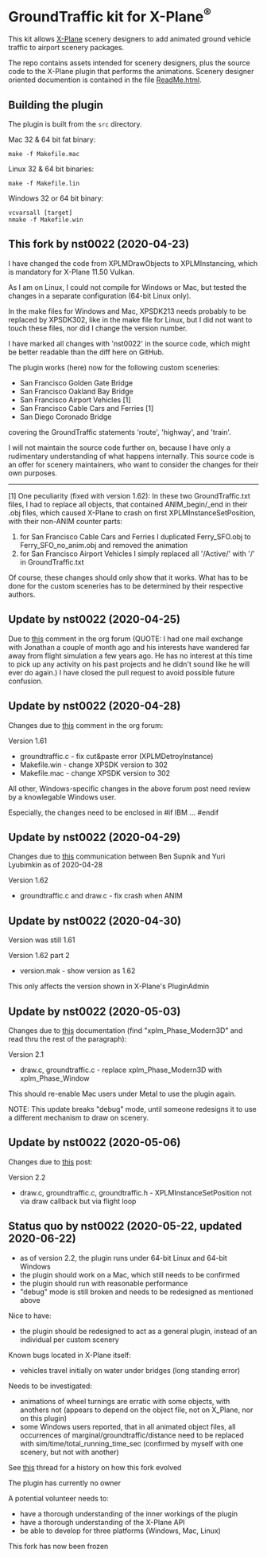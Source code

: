 GroundTraffic kit for X-Plane<sup>®</sup>
====

This kit allows [X-Plane](x-plane.com) scenery designers to add animated ground vehicle traffic to airport scenery packages.

The repo contains assets intended for scenery designers, plus the source code to the X-Plane plugin that performs the animations. Scenery designer oriented documention is contained in the file [ReadMe.html](http://htmlpreview.github.io/?https://raw.githubusercontent.com/Marginal/GroundTraffic/master/ReadMe.html).

Building the plugin
----
The plugin is built from the `src` directory.

Mac 32 & 64 bit fat binary:

    make -f Makefile.mac

Linux 32 & 64 bit binaries:

    make -f Makefile.lin

Windows 32 or 64 bit binary:

    vcvarsall [target]
    nmake -f Makefile.win

This fork by nst0022 (2020-04-23)
----

I have changed the code from XPLMDrawObjects to XPLMInstancing, which is mandatory for X-Plane 11.50 Vulkan.

As I am on Linux, I could not compile for Windows or Mac, but tested the changes in a separate configuration (64-bit Linux only).

In the make files for Windows and Mac, XPSDK213 needs probably to be replaced by XPSDK302, like in the make file for Linux, but I did not want to touch these files, nor did I change the version number.

I have marked all changes with 'nst0022' in the source code, which might be better readable than the diff here on GitHub.

The plugin works (here) now for the following custom sceneries:

- San Francisco Golden Gate Bridge
- San Francisco Oakland Bay Bridge
- San Francisco Airport Vehicles [1]
- San Francisco Cable Cars and Ferries [1]
- San Diego Coronado Bridge

covering the GroundTraffic statements 'route', 'highway', and 'train'.

I will not maintain the source code further on, because I have only a rudimentary understanding of what happens internally. This source code is an offer for scenery maintainers, who want to consider the changes for their own purposes.
____
[1] One peculiarity (fixed with version 1.62): In these two GroundTraffic.txt files, I had to replace all objects, that contained ANIM_begin/_end in their .obj files, which caused X-Plane to crash on first XPLMInstanceSetPosition, with their non-ANIM counter parts:
1. for San Francisco Cable Cars and Ferries I duplicated Ferry_SFO.obj to Ferry_SFO_no_anim.obj and removed the animation
2. for San Francisco Airport Vehicles I simply replaced all '/Active/' with '/' in GroundTraffic.txt

Of course, these changes should only show that it works. What has to be done for the custom sceneries has to be determined by their respective authors.

Update by nst0022 (2020-04-25)
----

Due to [this](https://forums.x-plane.org/index.php?/forums/topic/210452-groundtraffic-plugin-for-x1150-vulkan/&do=findComment&comment=1903841) comment in the org forum (QUOTE: I had one mail exchange with Jonathan a couple of month ago and his interests have wandered far away from flight simulation a few years ago. He has no interest at this time to pick up any activity on his past projects and he didn't sound like he will ever do again.) I have closed the pull request to avoid possible future confusion.

Update by nst0022 (2020-04-28)
----

Changes due to [this](https://forums.x-plane.org/index.php?/forums/topic/210452-groundtraffic-plugin-for-x1150-vulkan/&do=findComment&comment=1908165) comment in the org forum:

Version 1.61

- groundtraffic.c - fix cut&paste error (XPLMDetroyInstance)
- Makefile.win - change XPSDK version to 302
- Makefile.mac - change XPSDK version to 302

All other, Windows-specific changes in the above forum post need review by a knowlegable Windows user.

Especially, the changes need to be enclosed in #if IBM ... #endif

Update by nst0022 (2020-04-29)
----

Changes due to [this](https://developer.x-plane.com/2020/04/xplminstance-two-tricks/) communication between Ben Supnik and Yuri Lyubimkin as of 2020-04-28

Version 1.62

- groundtraffic.c and draw.c - fix crash when ANIM

Update by nst0022 (2020-04-30)
----

Version was still 1.61

Version 1.62 part 2

- version.mak - show version as 1.62

This only affects the version shown in X-Plane's PluginAdmin

Update by nst0022 (2020-05-03)
----

Changes due to [this](https://developer.x-plane.com/sdk/XPLMDisplay/) documentation (find "xplm_Phase_Modern3D" and read thru the rest of the paragraph):

Version 2.1

- draw.c, groundtraffic.c - replace xplm_Phase_Modern3D with xplm_Phase_Window

This should re-enable Mac users under Metal to use the plugin again.

NOTE: This update breaks "debug" mode, until someone redesigns it to use a different mechanism to draw on scenery.

Update by nst0022 (2020-05-06)
----

Changes due to [this](https://forums.x-plane.org/index.php?/forums/topic/210452-groundtraffic-plugin-for-x1150-vulkan/&page=2&tab=comments#comment-1909239) post:

Version 2.2

- draw.c, groundtraffic.c, groundtraffic.h - XPLMInstanceSetPosition not via draw callback but via flight loop

Status quo by nst0022 (2020-05-22, updated 2020-06-22)
----

- as of version 2.2, the plugin runs under 64-bit Linux and 64-bit Windows
- the plugin should work on a Mac, which still needs to be confirmed
- the plugin should run with reasonable performance
- "debug" mode is still broken and needs to be redesigned as mentioned above

Nice to have:

- the plugin should be redesigned to act as a general plugin, instead of an individual per custom scenery

Known bugs located in X-Plane itself:

- vehicles travel initially on water under bridges (long standing error)

Needs to be investigated:

- animations of wheel turnings are erratic with some objects, with anothers not (appears to depend on the object file, not on X_Plane, nor on this plugin)
- some Windows users reported, that in all animated object files, all occurrences of marginal/groundtraffic/distance need to be replaced with sim/time/total_running_time_sec (confirmed by myself with one scenery, but not with another)

See [this](https://forums.x-plane.org/index.php?/forums/topic/210452-groundtraffic-plugin-for-x1150-vulkan) thread for a history on how this fork evolved

The plugin has currently no owner

A potential volunteer needs to:

- have a thorough understanding of the inner workings of the plugin
- have a thorough understanding of the X-Plane API
- be able to develop for three platforms (Windows, Mac, Linux)

This fork has now been frozen
